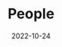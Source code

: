 ---
title: People
date: 2022-10-24

type: landing

sections:
  - block: people
    content:
      title: <font size= "6"> "**The whole is greater than the sum of its parts**" </font> #<br> <font size= "4"> [attributed to the Greek philosopher Aristotle] </font>
      # Choose which groups/teams of users to display.
      #   Edit `user_groups` in each user's profile to add them to one or more of these groups.
      user_groups:
        - Principal Investigator
        - Postdoctoral
        - Core team
        - Collaborators
        - Graduate students
        - Adjunct researchers
        - Alumni
        
      sort_by: Params.last_name
      sort_ascending: true
    design:
      show_interests: false
      show_role: true
      show_social: true
---